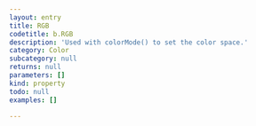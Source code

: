 ```yaml
---
layout: entry
title: RGB
codetitle: b.RGB
description: 'Used with colorMode() to set the color space.'
category: Color
subcategory: null
returns: null
parameters: []
kind: property
todo: null
examples: []

---
```

